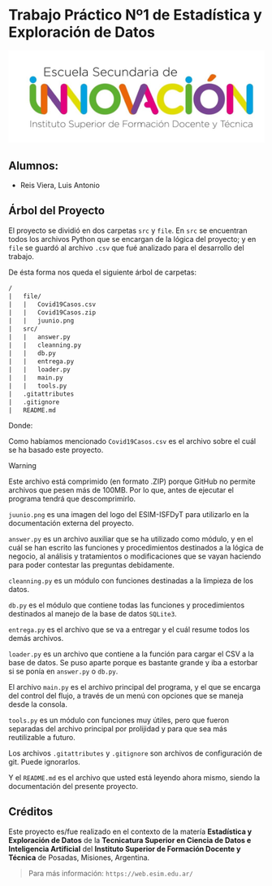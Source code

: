 
# Trabajo Práctico Nº1 de Estadística y Exploración de Datos

<img src="./file/juunio.png" alt="Foto" width=auto>

## Alumnos:

- Reis Viera, Luis Antonio

## Árbol del Proyecto

El proyecto se dividió en dos carpetas `src` y `file`. En `src` se encuentran todos los archivos Python que se encargan de la lógica del proyecto; y en `file` se guardó al archivo `.csv` que fué analizado para el desarrollo del trabajo.

De ésta forma nos queda el siguiente árbol de carpetas:

```
/
|   file/
|   |   Covid19Casos.csv
|   |   Covid19Casos.zip
|   |   juunio.png
|   src/
|   |   answer.py
|   |   cleanning.py
|   |   db.py
|   |   entrega.py
|   |   loader.py
|   |   main.py
|   |   tools.py
|   .gitattributes
|   .gitignore
|   README.md
```

Donde:

Como habíamos mencionado `Covid19Casos.csv` es el archivo sobre el cuál se ha basado este proyecto.

>[!WARNING]
> Este archivo está comprimido (en formato .ZIP) porque GitHub no permite archivos que pesen más de 100MB.
> Por lo que, antes de ejecutar el programa tendrá que descomprimirlo.

`juunio.png` es una imagen del logo del ESIM-ISFDyT para utilizarlo en la documentación externa del proyecto.

`answer.py` es un archivo auxiliar que se ha utilizado como módulo, y en el cuál se han escrito las funciones y procedimientos destinados a la lógica de negocio, al análisis y tratamientos o modificaciones que se vayan haciendo para poder contestar las preguntas debidamente.

`cleanning.py` es un módulo con funciones destinadas a la limpieza de los datos.

`db.py` es el módulo que contiene todas las funciones y procedimientos destinados al manejo de la base de datos `SQLite3`.

`entrega.py` es el archivo que se va a entregar y el cuál resume todos los demás archivos.

`loader.py` es un archivo que contiene a la función para cargar el CSV a la base de datos. Se puso aparte porque es bastante grande y iba a estorbar si se ponía en `answer.py` o `db.py`.

El archivo `main.py` es el archivo principal del programa, y el que se encarga del control del flujo, a través de un menú con opciones que se maneja desde la consola.

`tools.py` es un módulo con funciones muy útiles, pero que fueron separadas del archivo principal por prolijidad y para que sea más reutilizable a futuro.

Los archivos `.gitattributes` y `.gitignore` son archivos de configuración de git. Puede ignorarlos. 

Y el `README.md` es el archivo que usted está leyendo ahora mismo, siendo la documentación del presente proyecto.

## Créditos

Este proyecto es/fue realizado en el contexto de la matería __Estadística y Exploración de Datos__ de la __Tecnicatura Superior en Ciencia de Datos e Inteligencia Artificial__ del __Instituto Superior de Formación Docente y Técnica__ de Posadas, Misiones, Argentina.

> Para más información: `https://web.esim.edu.ar/`
